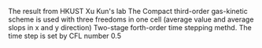 The result from HKUST Xu Kun's lab
The Compact third-order gas-kinetic scheme is used with three freedoms in one cell (average value and average slops in x and y direction)
Two-stage forth-order time stepping methd.
The time step is set by CFL number 0.5
